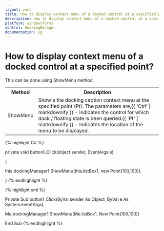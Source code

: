 ```yaml
---
layout: post
title: How to display context menu of a docked control at a specified point | Windows Forms | Syncfusion
description: How to display context menu of a docked control at a specified point
platform: windowsforms
control: DockingManager
documentation: ug
---
```


# How to display context menu of a docked control at a specified point?

This can be done using ShowMenu method.

<table>
<tr>
<th>
Method</th><th>
Description</th></tr>
<tr>
<td>
ShowMenu</td><td>
Show's the docking caption context menu at the specified point (Pt). The parameters are,{{ 'Ctrl' | markdownify }} - Indicates the control for which dock / floating state is been queried.{{ 'Pt' | markdownify }} - Indicates the location of the menu to be displayed.</td></tr>
</table>

{% highlight C# %}





private void button1_Click(object sender, EventArgs e)

{

this.dockingManager1.ShowMenu(this.listBox1, new Point(100,100)); 

}
{% endhighlight %}

{% highlight xml %}





Private Sub button1_Click(ByVal sender As Object, ByVal e As System.EventArgs)

Me.dockingManager1.ShowMenu(Me.listBox1, New Point(100,100))

End Sub
{% endhighlight %}


